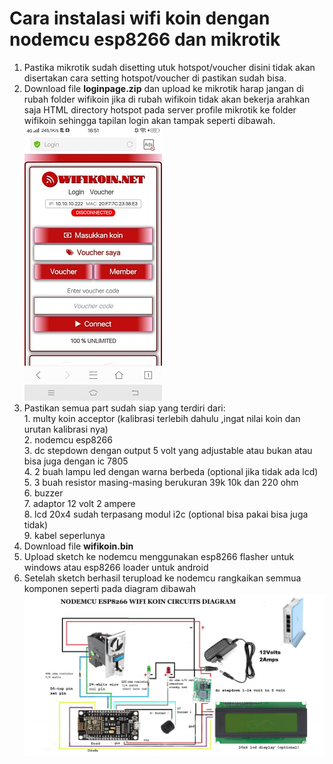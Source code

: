 # Cara instalasi wifi koin dengan nodemcu esp8266 dan mikrotik
1. Pastika mikrotik sudah disetting utuk hotspot/voucher disini tidak akan disertakan cara setting hotspot/voucher di pastikan sudah bisa.<br>
2. Download file **loginpage.zip** dan upload ke mikrotik harap jangan di rubah folder wifikoin jika di rubah wifikoin tidak akan bekerja arahkan saja HTML directory hotspot pada server profile mikrotik ke folder wifikoin sehingga tapilan login akan tampak seperti dibawah.<br>
![loginpage png](https://raw.githubusercontent.com/joehari9/nodemcu-esp8266-wifi-koin/main/screenshot/loginpage.jpg) 
3. Pastikan semua part sudah siap yang terdiri dari:<br>
           1. multy koin acceptor (kalibrasi terlebih dahulu ,ingat nilai koin dan urutan kalibrasi nya)<br>
           2. nodemcu esp8266<br>
           3. dc stepdown dengan output 5 volt yang adjustable atau bukan atau bisa juga dengan ic 7805<br>
           4. 2 buah lampu led dengan warna berbeda (optional jika tidak ada lcd)<br>
           5. 3 buah resistor masing-masing berukuran 39k 10k dan 220 ohm<br>
           6. buzzer<br>
           7. adaptor 12 volt 2 ampere<br>
           8. lcd 20x4 sudah terpasang modul i2c (optional bisa pakai bisa juga tidak)<br>
           9. kabel seperlunya<br>
4. Download file **wifikoin.bin**<br>
5. Upload sketch ke nodemcu menggunakan esp8266 flasher untuk windows atau esp8266 loader untuk android<br>
6. Setelah sketch berhasil terupload ke nodemcu rangkaikan semmua komponen seperti pada diagram dibawah<br>
![diagram png](https://raw.githubusercontent.com/joehari9/nodemcu-esp8266-wifi-koin/main/screenshot/diagram.jpg)
